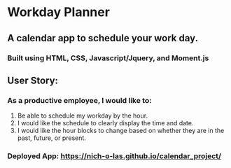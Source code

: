 # Workday Planner

## A calendar app to schedule your work day. 
### Built using HTML, CSS, Javascript/Jquery, and Moment.js

## User Story: 
### As a productive employee, I would like to: 
1. Be able to schedule my workday by the hour.
2. I would like the schedule to clearly display the time and date.
3. I would like the hour blocks to change based on whether they are in the past, future, or present.

### Deployed App: https://nich-o-las.github.io/calendar_project/

